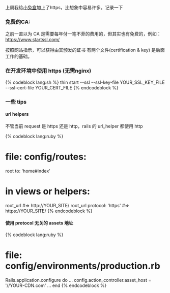 上周我给[小兔盒](https://xiaotuhe.com)加上了https，比想象中容易许多。记录一下

### 免费的CA: 
之前一直以为 CA 是需要每年付一笔不菲的费用的，但其实也有免费的，例如：
https://www.startssl.com/

按照网站指示，可以获得由其颁发的证书 有两个文件(certification & key) 是后面工作的基础。

### 在开发环境中使用 https (无需nginx)

{% codeblock lang:sh %}
thin start --ssl --ssl-key-file YOUR_SSL_KEY_FILE --ssl-cert-file YOUR_CERT_FILE
{% endcodeblock %}

### 一些 tips

#### url helpers

不管当前 request 是 https 还是 http，rails 的 url_helper 都使用 http

{% codeblock lang:ruby %}
# file: config/routes:
root to: 'home#index'

# in views or helpers:
root_url                    #=> http://YOUR_SITE/
root_url protocol: 'https'  #=> https://YOUR_SITE/
{% endcodeblock %}

#### 使用 protocol 无关的 assets 地址

{% codeblock lang:ruby %}
# file: config/environments/production.rb
Rails.application.configure do
  ...
  config.action_controller.asset_host = '//YOUR-CDN.com'
  ...
end
{% endcodeblock %}

